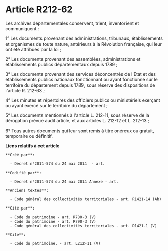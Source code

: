 # Article R212-62

Les archives départementales conservent, trient, inventorient et communiquent : 

1° Les documents provenant des administrations, tribunaux, établissements et organismes de toute nature, antérieurs à la
Révolution française, qui leur ont été attribués par la loi ; 

2° Les documents provenant des assemblées, administrations et établissements publics départementaux depuis 1789 ; 

3° Les documents provenant des services déconcentrés de l'Etat et des établissements publics nationaux fonctionnant ou ayant
fonctionné sur le territoire du département depuis 1789, sous réserve des dispositions de l'article R. 212-63 ; 

4° Les minutes et répertoires des officiers publics ou ministériels exerçant ou ayant exercé sur le territoire du
département ; 

5° Les documents mentionnés à l'article L. 212-11, sous réserve de la dérogation prévue audit article, et aux articles L.
212-12 et L. 212-13 ; 

6° Tous autres documents qui leur sont remis à titre onéreux ou gratuit, temporaire ou définitif.

**Liens relatifs à cet article**

	**Créé par**:

	  - Décret n°2011-574 du 24 mai 2011  - art.

	**Codifié par**:

	  - Décret n°2011-574 du 24 mai 2011 Annexe - art.

	**Anciens textes**:

	  - Code général des collectivités territoriales - art. R1421-14 (Ab)

	**Cité par**:

	  - Code du patrimoine - art. R780-3 (V)
	  - Code du patrimoine - art. R790-3 (V)
	  - Code général des collectivités territoriales - art. D1421-1 (V)

	**Cite**:

	  - Code du patrimoine. - art. L212-11 (V)
